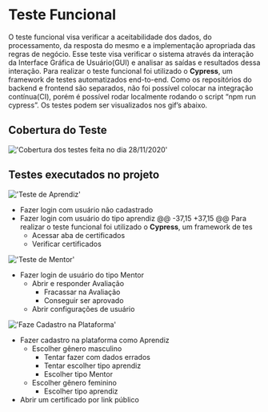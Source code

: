 # Teste Funcional

O teste funcional visa verificar a aceitabilidade dos dados, do processamento, da resposta do mesmo e a implementação apropriada das regras de negócio. Esse teste visa verificar o sistema através da interação da Interface Gráfica de Usuário(GUI) e analisar as saídas e resultados dessa interação.
Para realizar o teste funcional foi utilizado o **Cypress**, um framework de testes automatizados end-to-end. Como os repositórios do backend e frontend são separados, não foi possível colocar na integração contínua(CI), porém é possível rodar localmente rodando o script “npm run cypress”. Os testes podem ser visualizados nos gif’s abaixo.

## Cobertura do Teste

!['Cobertura dos testes feita no dia 28/11/2020'](https://github.com/fga-eps-mds/2020.1-Minacademy-Wiki/blob/102-testes-funcionais/docs/produto/testesFuncionais/cobertura.jpg 'Feita no dia 28/11/2020')

## Testes executados no projeto

!['Teste de Aprendiz'](https://github.com/fga-eps-mds/2020.1-Minacademy-Wiki/blob/102-testes-funcionais/docs/produto/testesFuncionais/gifs/Learner.gif)

- Fazer login com usuário não cadastrado
- Fazer login com usuário do tipo aprendiz
@@ -37,15 +37,15 @@ Para realizar o teste funcional foi utilizado o **Cypress**, um framework de tes
  - Acessar aba de certificados
  - Verificar certificados

!['Teste de Mentor'](https://github.com/fga-eps-mds/2020.1-Minacademy-Wiki/blob/102-testes-funcionais/docs/produto/testesFuncionais/gifs/Mentor.gif)

- Fazer login de usuário do tipo Mentor
  - Abrir e responder Avaliação
    - Fracassar na Avaliação
    - Conseguir ser aprovado
  - Abrir configurações de usuário

!['Faze Cadastro na Plataforma'](https://github.com/fga-eps-mds/2020.1-Minacademy-Wiki/blob/102-testes-funcionais/docs/produto/testesFuncionais/gifs/Register.gif)

- Fazer cadastro na plataforma como Aprendiz
  - Escolher gênero masculino
    - Tentar fazer com dados errados
    - Tentar escolher tipo aprendiz
    - Escolher tipo Mentor
  - Escolher gênero feminino
    - Escolher tipo aprendiz
- Abrir um certificado por link público
